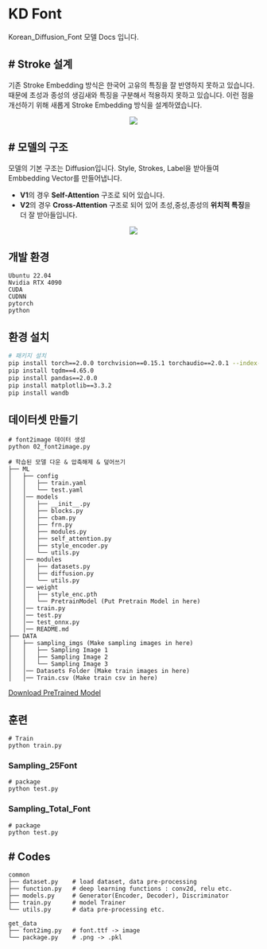 # KD Font
Korean_Diffusion_Font 모델 Docs 입니다. 

## \# Stroke 설계
기존 Stroke Embedding 방식은 한국어 고유의 특징을 잘 반영하지 못하고 있습니다. 때문에 초성과 종성의 생김새와 특징을 구분해서 적용하지 못하고 있습니다. 이런 점을 개선하기 위해 새롭게 Stroke Embedding 방식을 설계하였습니다.
<p align="center"><img src="https://github.com/jungwonguk/KoFont-Diffusion/assets/98310175/fe7aa4cd-006f-4ddf-9430-9b9a54c35f9a"></p>




## \# 모델의 구조
모델의 기본 구조는 Diffusion입니다. Style, Strokes, Label을 받아들여 Embbedding Vector를 만들어냅니다.
- **V1**의 경우 **Self-Attention** 구조로 되어 있습니다.
- **V2**의 경우 **Cross-Attention** 구조로 되어 있어 초성,중성,종성의 **위치적 특징**을 더 잘 받아들입니다.
<p align="center"><img src="https://github.com/jungwonguk/KoFont-Diffusion/assets/98310175/d69d929a-4197-4003-a41e-36958bfcd1f3"></p>



## 개발 환경
```
Ubuntu 22.04
Nvidia RTX 4090
CUDA 
CUDNN 
pytorch
python 
```
## 환경 설치
```bash
# 패키지 설치
pip install torch==2.0.0 torchvision==0.15.1 torchaudio==2.0.1 --index-url https://download.pytorch.org/whl/cu118
pip install tqdm==4.65.0
pip install pandas==2.0.0
pip install matplotlib==3.3.2
pip install wandb
```

## 데이터셋 만들기

```shell
# font2image 데이터 생성
python 02_font2image.py 
```
```shell
# 학습된 모델 다운 & 압축해제 & 덮어쓰기
├── ML
│   ├── config
│   │   ├── train.yaml
│   │   └── test.yaml
│   │── models
│   │   ├── __init__.py
│   │   ├── blocks.py
│   │   ├── cbam.py
│   │   ├── frn.py
│   │   ├── modules.py
│   │   ├── self_attention.py
│   │   ├── style_encoder.py
│   │   └── utils.py
│   │── modules
│   │   ├── datasets.py
│   │   ├── diffusion.py
│   │   └── utils.py
│   │── weight
│   │   ├── style_enc.pth
│   │   └── PretrainModel (Put Pretrain Model in here)
│   │── train.py
│   │── test.py
│   │── test_onnx.py
│   │── README.md
├── DATA
│   ├── sampling_imgs (Make sampling images in here)
│   │   ├── Sampling Image 1 
│   │   ├── Sampling Image 2
│   │   └── Sampling Image 3
│   │── Datasets Folder (Make train images in here)
│   │── Train.csv (Make train csv in here)
```
[Download PreTrained Model](https://drive.google.com/file/d/1uLGAyY7zXUi2BHuc90-ILw-IgawVcsZ8/view?usp=sharing)


## 훈련

```shell
# Train
python train.py
```

### Sampling_25Font
```shell
# package
python test.py
```

### Sampling_Total_Font
```shell
# package
python test.py
```


## \# Codes
```
common
├── dataset.py    # load dataset, data pre-processing
├── function.py   # deep learning functions : conv2d, relu etc.
├── models.py     # Generator(Encoder, Decoder), Discriminator
├── train.py      # model Trainer
└── utils.py      # data pre-processing etc.

get_data
├── font2img.py   # font.ttf -> image
└── package.py    # .png -> .pkl
```








　    


